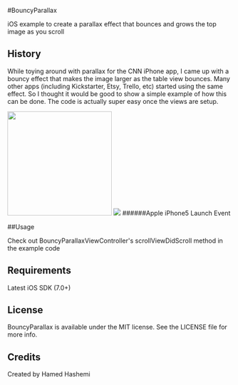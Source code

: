 #BouncyParallax

iOS example to create a parallax effect that bounces and grows the top image as you scroll

## History

While toying around with parallax for the CNN iPhone app, I came up with a bouncy effect that makes the image larger as the table view bounces. Many other apps (including Kickstarter, Etsy, Trello, etc) started using the same effect. So I thought it would be good to show a simple example of how this can be done. The code is actually super easy once the views are setup.

<img src="https://raw.github.com/hamedh/BouncyParallax/master/example.gif" width="234"/>

<img src="http://f.cl.ly/items/093E0m0u1r2I2P3O0e20/iPhone5.jpeg"/>
######Apple iPhone5 Launch Event

##Usage

Check out BouncyParallaxViewController's scrollViewDidScroll method in the example code

## Requirements

Latest iOS SDK (7.0+)

## License

BouncyParallax is available under the MIT license. See the LICENSE file for more info.

## Credits

Created by Hamed Hashemi